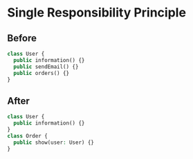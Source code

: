 # Single Responsibility Principle

## Before

```php
class User {
  public information() {}
  public sendEmail() {}
  public orders() {}
}
```

## After 

```php
class User {
  public information() {}
}
class Order {
  public show(user: User) {}
}
